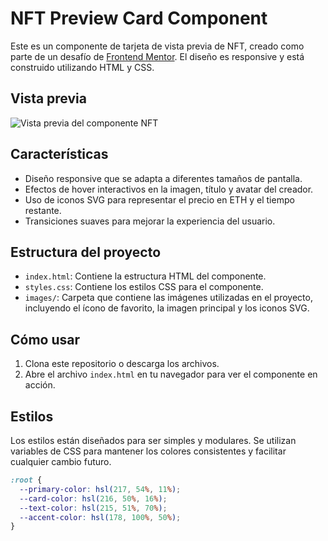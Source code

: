 # NFT Preview Card Component

Este es un componente de tarjeta de vista previa de NFT, creado como parte de un desafío de [Frontend Mentor](https://www.frontendmentor.io). El diseño es responsive y está construido utilizando HTML y CSS.

## Vista previa

![Vista previa del componente NFT](https://web-nft-sigma.vercel.app/)

## Características

- Diseño responsive que se adapta a diferentes tamaños de pantalla.
- Efectos de hover interactivos en la imagen, título y avatar del creador.
- Uso de iconos SVG para representar el precio en ETH y el tiempo restante.
- Transiciones suaves para mejorar la experiencia del usuario.

## Estructura del proyecto

- `index.html`: Contiene la estructura HTML del componente.
- `styles.css`: Contiene los estilos CSS para el componente.
- `images/`: Carpeta que contiene las imágenes utilizadas en el proyecto, incluyendo el ícono de favorito, la imagen principal y los iconos SVG.

## Cómo usar

1. Clona este repositorio o descarga los archivos.
2. Abre el archivo `index.html` en tu navegador para ver el componente en acción.

## Estilos

Los estilos están diseñados para ser simples y modulares. Se utilizan variables de CSS para mantener los colores consistentes y facilitar cualquier cambio futuro.

```css
:root {
  --primary-color: hsl(217, 54%, 11%);
  --card-color: hsl(216, 50%, 16%);
  --text-color: hsl(215, 51%, 70%);
  --accent-color: hsl(178, 100%, 50%);
}
